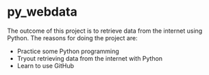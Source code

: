 # py_webdata
The outcome of this project is to retrieve data from the internet using Python.
The reasons for doing the project are:
* Practice some Python programming
* Tryout retrieving data from the internet with Python
* Learn to use GitHub